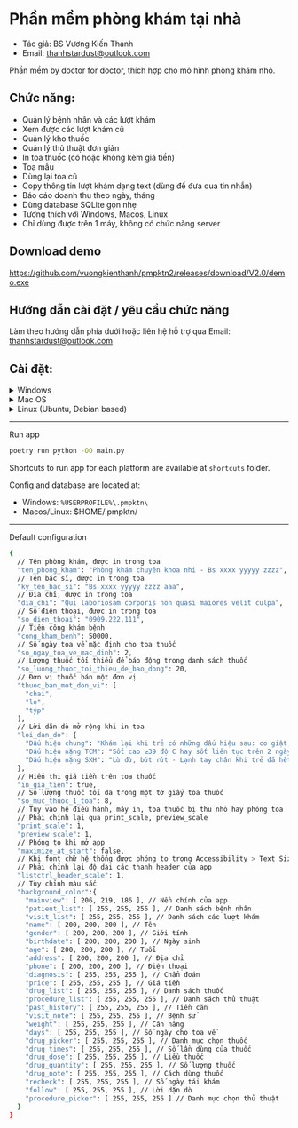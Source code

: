 ﻿# Phần mềm phòng khám tại nhà
- Tác giả: BS Vương Kiến Thanh  
- Email: thanhstardust@outlook.com

Phần mềm by doctor for doctor, thích hợp cho mô hình phòng khám nhỏ.

## Chức năng:
- Quản lý bệnh nhân và các lượt khám
- Xem được các lượt khám cũ
- Quản lý kho thuốc
- Quản lý thủ thuật đơn giản
- In toa thuốc (có hoặc không kèm giá tiền)
- Toa mẫu
- Dùng lại toa cũ
- Copy thông tin lượt khám dạng text (dùng để đưa qua tin nhắn)
- Báo cáo doanh thu theo ngày, tháng
- Dùng database SQLite gọn nhẹ
- Tương thích với Windows, Macos, Linux
- Chỉ dùng được trên 1 máy, không có chức năng server

## Download demo
https://github.com/vuongkienthanh/pmpktn2/releases/download/V2.0/demo.exe

## Hướng dẫn cài đặt / yêu cầu chức năng
Làm theo hướng dẫn phía dưới hoặc liên hệ hỗ trợ qua Email: thanhstardust@outlook.com

## Cài đặt:
<details> <summary>Windows</summary>

### Install `python`
Download **python3.10** at https://www.python.org/downloads/ and install it

### Install `poetry`
Open power shell
```powershell
(Invoke-WebRequest -Uri https://install.python-poetry.org -UseBasicParsing).Content | py -
```
Check installed version
```sh
poetry --version # poetry 1.1.13
```

### Download this repo
Initialize the poetry env
```sh
poetry env use python3.10
poetry install --no-dev
```
</details>

<details> <summary>Mac OS</summary>

### Install `python`
Download **python3.10** at https://www.python.org/downloads/ and install it

### Install `poetry`
```sh
curl -sSL https://install.python-poetry.org | python3 -
```
Check installed version
```sh
poetry --version # poetry 1.1.13
```

### Download this repo
Initialize the poetry env
```sh
poetry env use python3.10
poetry install --no-dev
```
</details>

<details> <summary>Linux (Ubuntu, Debian based)</summary>

### Download source code and build `python`
As of writing, there is no available python3.10 executable.  
You have to compile it yourself.  
Download **python3.10** source code at https://www.python.org/downloads/

Install dependencies
```sh
sudo apt install -y build-essential gdb lcov pkg-config \
      libbz2-dev libffi-dev libgdbm-dev libgdbm-compat-dev \
      libncurses5-dev libreadline6-dev libsqlite3-dev libssl-dev \
      lzma lzma-dev tk-dev uuid-dev zlib1g-dev python3-venv\
      libgtk-3-0 libgtk-3-bin libgtk-3-common libgtk-3-dev \
      libgstreamer1.0-dev libgstreamer-plugins-base1.0-0 \
      libgstreamer-plugins-base1.0-dev freeglut3 freeglut3-dev \
      python3-dev libsdl-dev libtiff-dev libpng-dev \
      liblzma-dev libjpeg-dev libwebkit2gtk-4.0-dev libsdl2-dev
```

Extract `python` source code and install in `/opt/python310`
```sh
sudo mkdir /opt/python310
./configure --enable-loadable-sqlite-extensions --enable-optimizations --enable-shared --prefix=/opt/python310 LDFLAGS="-Wl,-rpath=/opt/python310/lib"
make
sudo make altinstall
echo "export PATH=/opt/python310/bin:\$PATH" | tee -a ~/.profile
echo "export PATH=/opt/python310/bin:\$PATH" | tee -a ~/.bashrc
```

### Install `poetry`
```sh
curl -sSL https://install.python-poetry.org | python3 -
```
Check installed version
```sh
poetry --version # poetry 1.1.13
```

### Download this repo
Initialize the poetry env
```sh
poetry env use python3.10
poetry install --no-dev
```
</details>

---

Run app
```sh
poetry run python -OO main.py
```

Shortcuts to run app for each platform are available at `shortcuts` folder.

Config and database are located at:
- Windows: `%USERPROFILE%\.pmpktn\`
- Macos/Linux: $HOME/.pmpktn/

---

Default configuration
```sh
{
  // Tên phòng khám, được in trong toa
  "ten_phong_kham": "Phòng khám chuyên khoa nhi - Bs xxxx yyyyy zzzz",
  // Tên bác sĩ, được in trong toa
  "ky_ten_bac_si": "Bs xxxx yyyyy zzzz aaa",
  // Địa chỉ, được in trong toa
  "dia_chi": "Qui laboriosam corporis non quasi maiores velit culpa",
  // Số điện thoại, được in trong toa
  "so_dien_thoai": "0909.222.111",
  // Tiền công khám bệnh
  "cong_kham_benh": 50000,
  // Số ngày toa về mặc định cho toa thuốc
  "so_ngay_toa_ve_mac_dinh": 2,
  // Lượng thuốc tối thiểu để báo động trong danh sách thuốc
  "so_luong_thuoc_toi_thieu_de_bao_dong": 20,
  // Đơn vị thuốc bán một đơn vị
  "thuoc_ban_mot_don_vi": [
    "chai",
    "lọ",
    "týp"
  ],
  // Lời dặn dò mở rộng khi in toa
  "loi_dan_do": {
    "Dấu hiệu chung": "Khám lại khi trẻ có những dấu hiệu sau: co giật, ngủ li bì hay vật vã, bứt rứt, thở mệt, nôn ói nhiều, sốt cao liên tục, tiêu máu",
    "Dấu hiệu nặng TCM": "Sốt cao ≥39 độ C hay sốt liên tục trên 2 ngày - Giật mình, chới với, hốt hoảng bất thường - Ngủ gà, li bì hay bứt rứt - Run giật tay chân bất thường - Yếu tay chân, ngồi không vững, đi đứng loạng choạng - Thở bất thường: không đều, thở nhanh - Nuốt sặc, thay đổi giọng nói",
    "Dấu hiệu nặng SXH": "Lừ đừ, bứt rứt - Lạnh tay chân khi trẻ đã hết sốt (thường vào ngày thứ 4, thứ 5 của bệnh) - Đau bụng - Ói nhiều - Chảy máu bất thường: Chảy máu răng, máu mũi, đi cầu phân đen, ói ra máu"
  },
  // Hiển thị giá tiền trên toa thuốc
  "in_gia_tien": true,
  // Số lượng thuốc tối đa trong một tờ giấy toa thuốc
  "so_muc_thuoc_1_toa": 8,
  // Tùy vào hệ điều hành, máy in, toa thuốc bị thu nhỏ hay phóng toa
  // Phải chỉnh lại qua print_scale, preview_scale
  "print_scale": 1,
  "preview_scale": 1,
  // Phóng to khi mở app
  "maximize_at_start": false,
  // Khi font chữ hệ thống được phóng to trong Accessibility > Text Size
  // Phải chỉnh lại độ dài các thanh header của app
  "listctrl_header_scale": 1,
  // Tùy chỉnh màu sắc
  "background_color":{
    "mainview": [ 206, 219, 186 ], // Nền chính của app
    "patient_list": [ 255, 255, 255 ], // Danh sách bệnh nhân
    "visit_list": [ 255, 255, 255 ], // Danh sách các lượt khám
    "name": [ 200, 200, 200 ], // Tên
    "gender": [ 200, 200, 200 ], // Giới tính
    "birthdate": [ 200, 200, 200 ], // Ngày sinh
    "age": [ 200, 200, 200 ], // Tuổi
    "address": [ 200, 200, 200 ], // Địa chỉ
    "phone": [ 200, 200, 200 ], // Điện thoại
    "diagnosis": [ 255, 255, 255 ], // Chẩn đoán
    "price": [ 255, 255, 255 ], // Giá tiền
    "drug_list": [ 255, 255, 255 ], // Danh sách thuốc
    "procedure_list": [ 255, 255, 255 ], // Danh sách thủ thuật
    "past_history": [ 255, 255, 255 ], // Tiền căn
    "visit_note": [ 255, 255, 255 ], // Bệnh sử
    "weight": [ 255, 255, 255 ], // Cân năng
    "days": [ 255, 255, 255 ], // Số ngày cho toa về
    "drug_picker": [ 255, 255, 255 ], // Danh mục chọn thuốc
    "drug_times": [ 255, 255, 255 ], // Số lần dùng của thuốc
    "drug_dose": [ 255, 255, 255 ], // Liều thuốc
    "drug_quantity": [ 255, 255, 255 ], // Số lượng thuốc
    "drug_note": [ 255, 255, 255 ], // Cách dùng thuốc
    "recheck": [ 255, 255, 255 ], // Số ngày tái khám
    "follow": [ 255, 255, 255 ], // Lời dặn dò
    "procedure_picker": [ 255, 255, 255 ] // Danh mục chọn thủ thuật
  }
}
```
